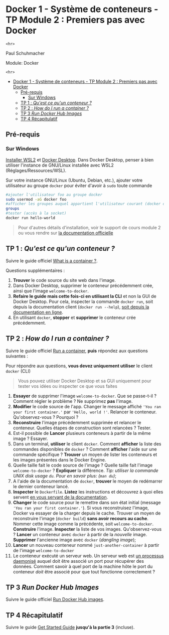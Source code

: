 # Docker 1 - Système de conteneurs - TP Module 2 : Premiers pas avec Docker

```{=html}
<hr>
```
Paul Schuhmacher

Module: Docker

```{=html}
<hr>
```
- [Docker 1 - Système de conteneurs - TP Module 2 : Premiers pas avec Docker](#docker-1---système-de-conteneurs---tp-module-2--premiers-pas-avec-docker)
  - [Pré-requis](#pré-requis)
    - [Sur Windows](#sur-windows)
  - [TP 1 : *Qu'est ce qu'un conteneur ?*](#tp-1--quest-ce-quun-conteneur-)
  - [TP 2 : *How do I run a container ?*](#tp-2--how-do-i-run-a-container-)
  - [TP 3 *Run Docker Hub Images*](#tp-3-run-docker-hub-images)
  - [TP 4 Récapitulatif](#tp-4-récapitulatif)

## Pré-requis

### Sur Windows

[Installer WSL2](https://learn.microsoft.com/fr-fr/windows/wsl/install)
et [Docker
Desktop](https://docs.docker.com/desktop/install/windows-install/). Dans
Docker Desktop, penser à bien utiliser l'instance de GNU/Linux installée
avec WSL2 (Réglages/Ressources/WSL).

Sur votre instance GNU/Linux (Ubuntu, Debian, etc.), ajouter votre
utilisateur au groupe `docker` pour éviter d'avoir à `sudo` toute
commande

``` bash
#ajouter l'utilisateur foo au groupe docker
sudo usermod -aG docker foo
#afficher les groupes auquel appartient l'utilisateur courant (docker doit s'afficher)
groups
#tester (accès à la socket)
docker run hello-world
```

> Pour d'autres détails d'installation, voir le support de cours module
> 2 ou vous rendre sur [la documentation
> officielle](https://docs.docker.com/get-docker/)

## TP 1 : *Qu'est ce qu'un conteneur ?*

Suivre le guide officiel [What is a container
?](https://docs.docker.com/guides/walkthroughs/what-is-a-container/).

Questions supplémentaires :

1.  **Trouver** le code source du site web dans l'image.
2. Dans Docker Desktop, supprimer le conteneur précédemment crée, ainsi que l'image `welcome-to-docker`.
3. **Refaire le guide mais cette fois-ci en utilisant la CLI** et non la GUI de Docker Desktop. Pour cela, inspecter la commande `docker run`, soit depuis la documentation client (`docker run --help`), [soit depuis la documentation en ligne](https://docs.docker.com/reference/cli/docker/container/run/).
4. En utilisant `docker`, **stopper** et **supprimer** le conteneur crée précédemment.

## TP 2 : *How do I run a container ?*

Suivre le guide officiel [Run a
container](https://docs.docker.com/guides/walkthroughs/run-a-container/),
**puis** répondez aux questions suivantes :

Pour répondre aux questions, **vous devez uniquement utiliser** le
client `docker` (CLI)

> Vous pouvez utiliser Docker Desktop et sa GUI uniquement pour tester
> vos idées ou inspecter ce que vous faites

1.  **Essayer** de supprimer l'image `welcome-to-docker`. Que se
    passe-t-il ? Comment régler le problème ? Ne supprimez **pas**
    l'image.
2.  **Modifier** le code source de l'app. Changer le message affiché
    `'You ran your first container.'` par `'Hello, world !'`. Relancer
    le conteneur. Qu'observez-vous ? Pourquoi ?
3.  **Reconstruire** l'image précédemment supprimée et relancer le
    conteneur. Quelles étapes de construction sont relancées ? Tester.
4.  Est-il possible de **Lancer** plusieurs conteneurs à partir de la
    même image ? Essayer.
5.  Dans un terminal, **utiliser** le client `docker`. Comment
    **afficher** la liste des commandes disponibles de `docker` ?
    Comment **afficher** l'aide sur une commande spécifique ?
    **Trouver** un moyen de lister les conteneurs et les images
    présentes dans le Docker Engine.
6.  Quelle taille fait le code source de l'image ? Quelle taille fait
    l'image `welcome-to-docker` ? **Expliquer** la différence. *Tip:
    utiliser la commande UNIX disk usage `du`. Pour en savoir plus:
    (`man du`)*;
7.  A l'aide de la documentation de `docker`, **trouver** le moyen de
    redémarrer le dernier conteneur lancé.
8.  **Inspecter** le `Dockerfile`. **Listez** les instructions et
    découvrez à quoi elles servent [en vous servant de la
    documentation](https://docs.docker.com/reference/dockerfile/#dockerfile-reference).
9.  **Changer** le code source pour le remettre dans son état initial
    (message `'You ran your first container.'`). Si vous reconstruisez
    l'image, Docker va essayer de la charger depuis le cache. Trouver un
    moyen de reconstruire l'image (`docker build`) **sans avoir recours
    au cache**. Nommer cette image comme la précédente, soit
    `welcome-to-docker`. **Construire** l'image. **Inspecter** la liste
    de vos images. Qu'observez-vous ? **Lancer** un conteneur avec
    `docker` à partir de la *nouvelle* image. **Supprimer** l'ancienne
    image avec `docker` (*dangling image*);
10. **Lancer** un nouveau conteneur nommé `just-another-container` à
    partir de l'image `welcome-to-docker`
11. Le conteneur exécuté un serveur web. Un serveur web est [un
    processus
    daemonisé](https://fr.wikipedia.org/wiki/Daemon_(informatique))
    auquel doit être associé un port pour récupérer des données. Comment
    savoir à quel port de la machine hôte le port du conteneur *doit*
    être associé pour que tout fonctionne correctement ?

## TP 3 *Run Docker Hub Images*

Suivre le guide officiel [Run Docker Hub
images](https://docs.docker.com/guides/walkthroughs/run-hub-images/).

## TP 4 Récapitulatif

Suivre le guide [Get Started
Guide](https://docs.docker.com/get-started/) **jusqu'à la partie 3**
(incluse).
